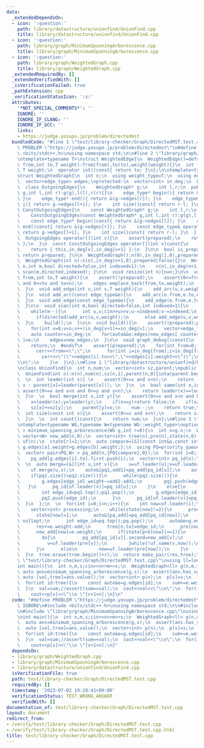 ```yaml
---
data:
  _extendedDependsOn:
  - icon: ':question:'
    path: library/datastructure/unionfind/UnionFind.cpp
    title: library/datastructure/unionfind/UnionFind.cpp
  - icon: ':question:'
    path: library/graph/MinimumSpanningArborescence.cpp
    title: library/graph/MinimumSpanningArborescence.cpp
  - icon: ':question:'
    path: library/graph/WeightedGraph.cpp
    title: library/graph/WeightedGraph.cpp
  _extendedRequiredBy: []
  _extendedVerifiedWith: []
  _isVerificationFailed: true
  _pathExtension: cpp
  _verificationStatusIcon: ':x:'
  attributes:
    '*NOT_SPECIAL_COMMENTS*': ''
    IGNORE: ''
    IGNORE_IF_CLANG: ''
    IGNORE_IF_GCC: ''
    links:
    - https://judge.yosupo.jp/problem/directedmst
  bundledCode: "#line 1 \"test/library-checker/Graph/DirectedMST.test.cpp\"\n#define\
    \ PROBLEM \"https://judge.yosupo.jp/problem/directedmst\"\n#define IGNORE\n#include\
    \ <bits/stdc++.h>\nusing namespace std;\n\n#line 2 \"library/graph/WeightedGraph.cpp\"\
    \ntemplate<typename T>\nstruct WeightedEdge{\n  WeightedEdge()=default;\n  WeightedEdge(int\
    \ from,int to,T weight):from(from),to(to),weight(weight){}\n  int from,to;\n \
    \ T weight;\n  operator int()const{ return to; }\n};\n\ntemplate<typename T>\n\
    struct WeightedGraph{\n  int n;\n  using weight_type=T;\n  using edge_type=WeightedEdge<T>;\n\
    \  vector<edge_type> edges;\nprotected:\n  vector<int> in_deg;\n  bool prepared;\n\
    \  class OutgoingEdges{\n    WeightedGraph* g;\n    int l,r;\n  public:\n    OutgoingEdges(WeightedGraph*\
    \ g,int l,int r):g(g),l(l),r(r){}\n    edge_type* begin(){ return &(g->edges[l]);\
    \ }\n    edge_type* end(){ return &(g->edges[r]); }\n    edge_type& operator[](int\
    \ i){ return g->edges[l+i]; }\n    int size()const{ return r-l; }\n  };\n  class\
    \ ConstOutgoingEdges{\n    const WeightedGraph* g;\n    int l,r;\n  public:\n\
    \    ConstOutgoingEdges(const WeightedGraph* g,int l,int r):g(g),l(l),r(r){}\n\
    \    const edge_type* begin()const{ return &(g->edges[l]); }\n    const edge_type*\
    \ end()const{ return &(g->edges[r]); }\n    const edge_type& operator[](int i)const{\
    \ return g->edges[l+i]; }\n    int size()const{ return r-l; }\n  };\npublic:\n\
    \  OutgoingEdges operator[](int v){\n    assert(prepared);\n    return { this,in_deg[v],in_deg[v+1]\
    \ };\n  }\n  const ConstOutgoingEdges operator[](int v)const{\n    assert(prepared);\n\
    \    return { this,in_deg[v],in_deg[v+1] };\n  }\n\n  bool is_prepared()const{\
    \ return prepared; }\n\n  WeightedGraph():n(0),in_deg(1,0),prepared(false){}\n\
    \  WeightedGraph(int n):n(n),in_deg(n+1,0),prepared(false){}\n  WeightedGraph(int\
    \ n,int m,bool directed=false,int indexed=1):\n    n(n),in_deg(n+1,0),prepared(false){\
    \ scan(m,directed,indexed); }\n\n  void resize(int n){n=n;}\n\n  void add_arc(int\
    \ from,int to,T weight){\n    assert(!prepared);\n    assert(0<=from and from<n\
    \ and 0<=to and to<n);\n    edges.emplace_back(from,to,weight);\n    in_deg[from+1]++;\n\
    \  }\n  void add_edge(int u,int v,T weight){\n    add_arc(u,v,weight);\n    add_arc(v,u,weight);\n\
    \  }\n  void add_arc(const edge_type&e){\n    add_arc(e.from,e.to,e.weight);\n\
    \  }\n  void add_edge(const edge_type&e){\n    add_edge(e.from,e.to,e.weight);\n\
    \  }\n\n  void scan(int m,bool directed=false,int indexed=1){\n    edges.reserve(directed?m:2*m);\n\
    \    while(m--){\n      int u,v;cin>>u>>v;u-=indexed;v-=indexed;\n      T weight;cin>>weight;\n\
    \      if(directed)add_arc(u,v,weight);\n      else add_edge(u,v,weight);\n  \
    \  }\n    build();\n  }\n\n  void build(){\n    assert(!prepared);prepared=true;\n\
    \    for(int v=0;v<n;v++)in_deg[v+1]+=in_deg[v];\n    vector<edge_type> new_edges(in_deg.back());\n\
    \    auto counter=in_deg;\n    for(auto&&e:edges)new_edges[ counter[e.from]++\
    \ ]=e;\n    edges=new_edges;\n  }\n\n  void graph_debug()const{\n  #ifndef __DEBUG\n\
    \    return;\n  #endif\n    assert(prepared);\n    for(int from=0;from<n;from++){\n\
    \      cerr<<from<<\";\";\n      for(int i=in_deg[from];i<in_deg[from+1];i++)\n\
    \        cerr<<\"(\"<<edges[i].to<<\",\"<<edges[i].weight<<\")\";\n      cerr<<\"\
    \\n\";\n    }\n  }\n};\n#line 1 \"library/datastructure/unionfind/UnionFind.cpp\"\
    \nclass UnionFind{\n  int n,num;\n  vector<int> sz,parent;\npublic:\n  UnionFind()=default;\n\
    \  UnionFind(int n):n(n),num(n),sz(n,1),parent(n,0){iota(parent.begin(),parent.end(),0);}\n\
    \  \n  int leader(int x){ \n    assert(0<=x and x<n);\n    return (x==parent[x]?\
    \ x : parent[x]=leader(parent[x])); \n  }\n  \n  bool same(int x,int y){\n   \
    \ assert(0<=x and x<n and 0<=y and y<n);\n    return leader(x)==leader(y); \n\
    \  }\n  \n  bool merge(int x,int y){\n    assert(0<=x and x<n and 0<=y and y<n);\n\
    \    x=leader(x);y=leader(y);\n    if(x==y)return false;\n    if(sz[x]<sz[y])swap(x,y);\n\
    \    sz[x]+=sz[y];\n    parent[y]=x;\n    num--;\n    return true;\n  }\n  \n\
    \  int size(const int x){\n    assert(0<=x and x<n);\n    return sz[leader(x)];\n\
    \  }\n  \n  int count()const{\n    return num;\n  }\n};\n#line 3 \"library/graph/MinimumSpanningArborescence.cpp\"\
    \ntemplate<typename WG,typename W=typename WG::weight_type>\noptional< pair<W,vector<int>>\
    \ > minimum_spanning_arborescence(WG g,int r=0){\n  int n=g.n;\n  W res=0;\n \
    \ vector<W> new_add(n,0);\n  vector<int> tree(n),pre(n),state(n,0);\n  UnionFind\
    \ uf(n);\n  state[r]=2;\n\n  auto compare=[&](const int&a,const int&b){return\
    \ g.edges[a].weight>g.edges[b].weight;};\n  using PQ=priority_queue<int,vector<int>,decltype(compare)>;\n\
    \  vector< pair<PQ,W> > pq_add(n,{PQ{compare},0});\n  for(int i=0;i<g.edges.size();i++)\n\
    \    pq_add[g.edges[i].to].first.push(i);\n  vector<int> pq_id(n);\n  iota(pq_id.begin(),pq_id.end(),0);\n\
    \  \n  auto merge=[&](int u,int v){\n    u=uf.leader(u);v=uf.leader(v);\n    if(u==v)return;\n\
    \    uf.merge(u,v);\n    auto&[pq1,add1]=pq_add[pq_id[u]];\n    auto&[pq2,add2]=pq_add[pq_id[v]];\n\
    \    if(pq1.size()>pq2.size()){\n      while(pq2.size()){\n        int edge_id=pq2.top();pq2.pop();\n\
    \        g.edges[edge_id].weight-=add2-add1;\n        pq1.push(edge_id);\n   \
    \   }\n      pq_id[uf.leader(v)]=pq_id[u];\n    }\n    else{\n      while(pq1.size()){\n\
    \        int edge_id=pq1.top();pq1.pop();\n        g.edges[edge_id].weight-=add1-add2;\n\
    \        pq2.push(edge_id);\n      }\n      pq_id[uf.leader(v)]=pq_id[v];\n  \
    \  }\n  };\n  \n  for(int i=0;i<n;i++){\n    int now=uf.leader(i);\n    if(state[now])continue;\n\
    \    vector<int> processing;\n    while(state[now]!=2){\n      processing.push_back(now);\n\
    \      state[now]=1;\n      auto&[pq,add]=pq_add[pq_id[now]];\n      if(!pq.size())return\
    \ nullopt;\n      int edge_id=pq.top();pq.pop();\n      auto&e=g.edges[edge_id];\n\
    \      res+=e.weight-add;\n      tree[e.to]=edge_id;\n      pre[now]=uf.leader(e.from);\n\
    \      new_add[now]=e.weight;\n      if(state[pre[now]]==1){\n        int v=now;\n\
    \        do{\n          pq_add[pq_id[v]].second=new_add[v];\n          merge(v,now);\n\
    \          v=uf.leader(pre[v]);\n        }while(!uf.same(v,now));\n        now=uf.leader(now);\n\
    \      }\n      else\n        now=uf.leader(pre[now]);\n    }\n    for(int v:processing)state[v]=2;\n\
    \  }\n  tree.erase(tree.begin()+r);\n  return make_pair(res,tree);\n}\n#line 8\
    \ \"test/library-checker/Graph/DirectedMST.test.cpp\"\nusing ll=long long;\n\n\
    int main(){\n  int n,m,s;cin>>n>>m>>s;\n  WeightedGraph<ll> g(n,m,true,0);\n \
    \ auto ans=minimum_spanning_arborescence(g,s);\n  assert(ans.has_value());\n \
    \ auto [val,tree]=ans.value();\n  vector<int> p(n);\n  p[s]=s;\n  ll sum=0;\n\
    \  for(int id:tree){\n    const auto&e=g.edges[id];\n    sum+=e.weight;\n    p[e.to]=e.from;\n\
    \  }\n  val=sum;//assert(sum==val);\n  cout<<val<<\"\\n\";\n  for(int v=0;v<n;v++)\n\
    \    cout<<p[v]<<\"\\n \"[v+1<n];\n}\n"
  code: "#define PROBLEM \"https://judge.yosupo.jp/problem/directedmst\"\n#define\
    \ IGNORE\n#include <bits/stdc++.h>\nusing namespace std;\n\n#include \"library/graph/WeightedGraph.cpp\"\
    \n#include \"library/graph/MinimumSpanningArborescence.cpp\"\nusing ll=long long;\n\
    \nint main(){\n  int n,m,s;cin>>n>>m>>s;\n  WeightedGraph<ll> g(n,m,true,0);\n\
    \  auto ans=minimum_spanning_arborescence(g,s);\n  assert(ans.has_value());\n\
    \  auto [val,tree]=ans.value();\n  vector<int> p(n);\n  p[s]=s;\n  ll sum=0;\n\
    \  for(int id:tree){\n    const auto&e=g.edges[id];\n    sum+=e.weight;\n    p[e.to]=e.from;\n\
    \  }\n  val=sum;//assert(sum==val);\n  cout<<val<<\"\\n\";\n  for(int v=0;v<n;v++)\n\
    \    cout<<p[v]<<\"\\n \"[v+1<n];\n}"
  dependsOn:
  - library/graph/WeightedGraph.cpp
  - library/graph/MinimumSpanningArborescence.cpp
  - library/datastructure/unionfind/UnionFind.cpp
  isVerificationFile: true
  path: test/library-checker/Graph/DirectedMST.test.cpp
  requiredBy: []
  timestamp: '2023-07-02 19:20:41+09:00'
  verificationStatus: TEST_WRONG_ANSWER
  verifiedWith: []
documentation_of: test/library-checker/Graph/DirectedMST.test.cpp
layout: document
redirect_from:
- /verify/test/library-checker/Graph/DirectedMST.test.cpp
- /verify/test/library-checker/Graph/DirectedMST.test.cpp.html
title: test/library-checker/Graph/DirectedMST.test.cpp
---
```


